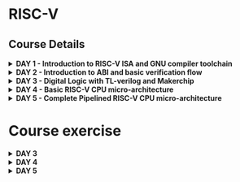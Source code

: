 

# RISC-V

## Course Details
<details>

<summary><b> DAY 1 - Introduction to RISC-V ISA and GNU compiler toolchain </b></summary>

+ Introduction to RISC-V basic keywords
  - Introduction
  - From apps to hardware
  - Description of content
+ Labwork for RISC-V software toolchain
  - C program to compute sum from 1 to n
  - RISC-V GCC compiles and disassembles
  - Spike simulation and debug
+ Integer number representation
  - 64-bit number system for unsigned numbers
  - 64-bit number system for signed numbers
  - Labwork for signed and unsigned numbers
  
</details>

<details>

<summary><b> DAY 2 - Introduction to ABI and basic verification flow </b></summary>

+ Application binary interface
  - Introduction to application binary interface
  - Memory allocation for double words
  - Load, add, and store instructions with examples
  - Concluding 32 registers and their respective ABI names
+ Labwork using ABI function calls
  - New algorithm for sum 1 to n using ASM
  - Review ASM function call
  - Simulate new C program with function cell
+ Basic verification flow using iverilog
  - Lab to run C program on RISC-V CPU

</details>

<details>

<summary><b> DAY 3 - Digital Logic with TL-verilog and Makerchip </b></summary>

+ Combinational logic in TL-Verilog using Makerchip
  - Welcome
  - Introduction To Logic Gates
  - Basic Mux Implementation And Introduction To Makerchip
  - Labs For Combinational Logic
+ Sequential logic
  - Introduction To Sequential Logic And Counter Lab
  - Sequential Calculator Lab
+ Pipelined logic
  - Pipelined Logic And Re-Timing
  - Pipeline Logic Advantages And Demo In Platform
  - Lab On Error Conditions Within Computation Pipeline
  - Lab On 2-Cycle Calculator
+ Validity
  - Introduction To Validity And Its Advantages
  - Lab On Validity And Valid When Condition
  - Lab To Compute Total Distance
  - Lab on 2-cycle Calculator with Validity
  - Calulator Single Value Memory Lab
+ Wrap-up
  - Introduction To Hierarchy Concept

</details>

<details>

<summary><b> DAY 4 - Basic RISC-V CPU micro-architecture </b></summary>

+ Introduction to Simple RISC-V Micro-architecture
  - Micro-architecture of Single Cycle RISC-V CPU
  - Starting Point Code for RISC-V Labs Part-1
  - Starting Point Code for RISC-V Labs Part-2
+ Fetch and decode
  - Implementation Plan and Lab for PC
  - Lab For Instruction Fetch Logic
  - Lab For RV Instruction Types IRSBJU Decode Logic
  - Lab For Instruction Immediate Decode Logic For RV-ISBUJ
  - Lab To Decode other Fields of Instructions For RV-ISBUJ
  - Lab To Decode Instruction Field Based on Instr Type RV-ISBUJ
  - Lab To Decode Individual Instruction
+ RISC-V control logic
  - Lab For Register File Read Part-1
  - Lab For Register File Read Part-2
  - Lab For ALU Operations For add/addi
  - Lab For Register File Write
  - Concept of Array And Register File Details
  - Lab For Implementing Branch Instructions
  - Lab For Completing Branch Instruction Implementation
  - Lab To Create Simple Testbench

</details>


<details>

<summary><b> DAY 5 - Complete Pipelined RISC-V CPU micro-architecture </b></summary>

+ Pipelining the CPU
  - Introduction To Control Flow Hazard And Read After Write Hazard
  - Lab To Create 3-Cycle Valid Signal
  - Lab To Code 3-Cycle RISC-V To Take Care Of Invalid Cycles
  - Lab To Modify 3-Cycle RISC-V To Distribute Logic
+ Solutions to Pipeline Hazards
  - Lab For Register File Bypass To Address Rd-After-Wr Hazard
  - Lab For Branches To Correct The Branch Target Path
  - Lab To Complete Instruction Decode Except Fence, Ecall, Ebreak
  - Lab To Code Complete ALU
+ Load/Store Instructions and Completing RISC-V CPU
  - Introduction To Load Store Instructions And Lab To Redirect Loads
  - Lab To Load Data From Memory To Register File
  - Lab To Instantiate Data Memory To The CPU
  - Lab To Add Stores And Loads To The Test Program
  - Lab To Add Control Logic For Jump Instructions
  - Wrap Up

</details>




# Course exercise


<details>
<summary><b> DAY 3 </b></summary>

## Digital Logic with TL-verilog and Makerchip
Digital Logic:
Digital logic refers to the design and implementation of digital circuits using logical gates, flip-flops, and other digital components to process and manipulate binary data. It is fundamental in creating digital systems, such as microprocessors, memory units, and various integrated circuits.

TL-Verilog:
Transaction-Level Verilog (TL-Verilog) is an extension of the Verilog hardware description language (HDL). TL-Verilog simplifies digital design by allowing designers to express high-level transaction-based functionality, making it easier to design and verify complex digital systems. It introduces concepts like pipelines and transactions, which help bridge the gap between high-level system descriptions and low-level RTL (Register Transfer Level) descriptions.

Makerchip:
Makerchip is an online integrated development environment (IDE) for digital design, simulation, and verification. It supports TL-Verilog, Verilog, and other hardware description languages. Makerchip provides a platform for designing digital circuits, simulating their behavior, and observing waveforms, making it an excellent tool for learning and experimenting with digital logic and TL-Verilog.

 work with TL-Verilog and Makerchip for digital logic design:

Design: Use TL-Verilog to describe your digital logic design at a higher level of abstraction. TL-Verilog's transaction-based approach allows you to focus on the functionality and behavior of your design without getting bogged down in low-level details.

Simulation: Use Makerchip's simulation capabilities to test and verify your TL-Verilog design. You can simulate how your digital circuit behaves under different conditions and inputs.

Debugging: Makerchip provides tools for debugging your designs. You can examine waveforms, signals, and transactions to identify and fix issues in your digital logic.

Collaboration: Makerchip often allows for collaborative design and sharing of projects. You can work on projects with others, making it a valuable tool for educational and team-based projects.

Learning: Makerchip and TL-Verilog are also excellent tools for learning digital design concepts. They simplify the design process and help students and beginners grasp digital logic principles more easily.
![Screenshot from 2023-10-09 20-09-49](https://github.com/Abhi9108865162/RISC-V/assets/141741065/c3ea1eb5-fd41-4d49-931e-864761d20eb8)
## Logic gates
Logic gates are fundamental components in digital electronics, serving as the building blocks for countless digital circuits. They perform logical operations on binary inputs (0 and 1) to produce binary outputs, making them essential in various applications. The AND gate, for instance, generates a 1 output only when all inputs are 1. Conversely, the OR gate outputs a 1 when at least one input is 1, while the NOT gate inverts its input. The XOR gate produces a 1 output if the number of 1 inputs is odd. NAND and NOR gates are complements of AND and OR gates, respectively. These gates, when combined and interconnected, form the basis of all digital systems. They are pivotal in constructing arithmetic units, memory cells, multiplexers, and other crucial components within computers and electronic devices, enabling the processing and manipulation of binary data with precision and efficiency.
![Screenshot from 2023-10-09 20-09-54](https://github.com/Abhi9108865162/RISC-V/assets/141741065/59765209-d230-4285-97e8-08e314a7bd0e)
## Combinational Circuit

Combinational logic is a type of digital logic that produces an output solely based on the current input values, with no regard for previous inputs or the circuit's state. In simpler terms, it's like a straightforward mathematical function: you give it some inputs, and it immediately gives you the result without remembering anything or waiting for a clock signal. This kind of logic is used in various digital applications, such as calculators, where the output depends only on the numbers and operations you enter, with no memory of previous calculations.

![Screenshot from 2023-10-09 20-16-09](https://github.com/Abhi9108865162/RISC-V/assets/141741065/9491afb0-9d57-42ae-a56a-950498e23ae3)
+ Adder
A full adder is a fundamental digital logic circuit used to perform binary addition with greater complexity than a half adder. It takes in three binary inputs: A, B, and a carry-in (Cin), and produces two outputs: a sum bit (S) and a carry-out (Cout). This additional carry-in input allows the full adder to handle the carry bit generated from previous stages of a multi-bit binary addition, making it suitable for more extensive arithmetic operations.
  
![Screenshot from 2023-10-09 20-26-00](https://github.com/Abhi9108865162/RISC-V/assets/141741065/8bc4af32-c787-4c3b-bfa5-8b355bb8ef1b)
## Boolean Operators
Boolean operators, also known as logical operators, are fundamental components of Boolean algebra and computer programming, playing a vital role in decision-making and logic. These operators include AND, OR, NOT, XOR, and others. The AND operator returns true (or 1) only if all of its operands are true. Conversely, the OR operator yields true if at least one operand is true. The NOT operator negates the truth value of its operand, transforming true into false and vice versa. XOR, or exclusive OR, delivers true when the number of true operands is odd. These operators serve as the cornerstone for constructing complex logical expressions, controlling program flow, and evaluating conditions in programming languages and digital circuits. They enable developers and engineers to create intricate decision trees, conditionally execute code, and implement sophisticated algorithms, underpinning the logic and functionality of software and hardware systems. Mastery of Boolean operators is essential for effective problem-solving and programming in various domains, from software development to digital circuit design.

![Screenshot from 2023-10-09 20-41-13](https://github.com/Abhi9108865162/RISC-V/assets/141741065/9c8449ac-b6b4-4ec6-8b5d-510009d7efad)

## MUX
A multiplexer, often abbreviated as "mux," is a simple digital circuit that allows you to select one of several input signals and route it to a single output. It is a fundamental building block in digital electronics and is used in various applications, including data routing, signal selection, and more.

A basic multiplexer has two main inputs:

 - Data Inputs (D0, D1, D2, ...): These are the input signals that you want to choose from.
 - Control Inputs (S0, S1, S2, ...): These inputs determine which data input is selected and sent to the output.

The number of data inputs and control inputs depends on the size of the multiplexer. For example, a 2-to-1 multiplexer has two data inputs and one control input, while a 4-to-1 multiplexer has four data inputs and two control inputs, and so on.

The output of the multiplexer is one of the data inputs, and it is determined by the binary value of the control inputs. The control inputs select which data input is passed to the output. The multiplexer works by using the control inputs to create a binary code that represents the selected input.

![Screenshot from 2023-10-09 22-19-50](https://github.com/Abhi9108865162/RISC-V/assets/141741065/8bc07044-039b-4f82-be58-24df47c2b1c4)
![Screenshot from 2023-10-11 22-23-24](https://github.com/Abhi9108865162/RISC-V/assets/141741065/7af25897-408e-4d23-94a7-cfc4dfb3fd84)

# LAB USING MAKERCHIP

![Screenshot from 2023-10-11 19-13-58](https://github.com/Abhi9108865162/RISC-V/assets/141741065/b49a2265-7631-46a7-b492-329717d1683c)
- Inverter
![Screenshot from 2023-10-11 20-00-21](https://github.com/Abhi9108865162/RISC-V/assets/141741065/055a8fc5-08d4-4edf-a4bf-0a03567117de)

```
"$out = ! $in1;"
```
![Screenshot from 2023-10-11 20-57-45](https://github.com/Abhi9108865162/RISC-V/assets/141741065/4c674317-2e19-4d0e-bb9e-185b05d4cab1)
- 2-input gate (Boolean operators)
![Screenshot from 2023-10-11 21-06-29](https://github.com/Abhi9108865162/RISC-V/assets/141741065/d39510b5-b578-48ad-8c4c-83b2f98b2c7d)

- Arithmetic
![Screenshot from 2023-10-11 21-58-49](https://github.com/Abhi9108865162/RISC-V/assets/141741065/73976680-9997-4f86-9882-9dad3fe29e5d)

- MUX
  ![Screenshot from 2023-10-11 21-59-55](https://github.com/Abhi9108865162/RISC-V/assets/141741065/aa4793c4-50c8-4385-b1b5-b6e1f0105df0)
![Screenshot from 2023-10-11 22-05-25](https://github.com/Abhi9108865162/RISC-V/assets/141741065/801c61e0-086f-41fa-a870-a920d2bea12f)
![Screenshot from 2023-10-11 22-07-19](https://github.com/Abhi9108865162/RISC-V/assets/141741065/ba661df7-33e6-4d1d-9586-85a3eacb80c8)
 - Combinational Calculator

Creating a combinational calculator in Verilog involves designing a digital circuit that performs arithmetic operations based on user input. In the provided Verilog code for a 4-bit calculator, a module named "calculator" takes two 4-bit binary inputs, A and B, along with a 2-bit operation selector (op), and produces a 4-bit output called "result." The combinational logic, defined in an "always @(*)" block, uses a case statement to determine the operation based on the op input. The code supports addition, subtraction, and multiplication operations, represented by 2-bit binary values 00, 01, and 10, respectively. If an invalid operation is selected, the result defaults to zero. To use this Verilog code, you would need a Verilog simulator or synthesis tool and a testbench for input and output validation. For a complete calculator, more operations, error handling, and user interface components would be necessary.

![Screenshot from 2023-10-11 22-17-40](https://github.com/Abhi9108865162/RISC-V/assets/141741065/1ab89a48-4459-4d8b-ad57-6862731ebe82)

![Screenshot from 2023-10-14 12-33-04](https://github.com/Abhi9108865162/RISC-V/assets/141741065/4793f5eb-dddd-4e8d-800b-fea18a5a64b4)


# Sequential Logic 

Sequential logic, in digital electronics, is a type of logic circuit or system in which the output not only depends on the current input values but also on the past history or state of the system. It introduces the concept of memory or feedback, which allows it to store and remember information over time. Sequential logic circuits are used to implement functions where the order of events and past inputs matter.

![Screenshot from 2023-10-12 21-26-23](https://github.com/Abhi9108865162/RISC-V/assets/141741065/a7f354d7-9db6-48c8-8137-b6dbd46b09e0)

## Sequential Logic - Fibonacci Series

A sequential logic circuit for generating a Fibonacci series is a hardware implementation that produces the Fibonacci sequence, a series of numbers where each number is the sum of the two preceding ones, typically beginning with 0 and 1. This circuit usually employs two D flip-flops, denoted as D1 and D2, connected in a cascading fashion. Both flip-flops are synchronized with a clock signal. The circuit initializes D1 with 0 and D2 with 1. The output of D1 is connected to the output of the circuit.

In operation, with each clock cycle, D1 takes on the value previously stored in D2, which represents the last Fibonacci number. Simultaneously, D2 computes the sum of D1 and its previous value, yielding the new Fibonacci number. The circuit's output provides the current number in the Fibonacci sequence. This process continues for subsequent clock cycles, extending the Fibonacci series. For instance, after several clock cycles, the circuit will produce values in the Fibonacci sequence such as 0, 1, 1, 2, 3, 5, 8, 13, 21, and so on.

![Screenshot from 2023-10-12 21-30-32](https://github.com/Abhi9108865162/RISC-V/assets/141741065/392a2277-95cd-44a2-a817-18be5aac91fe)

![Screenshot from 2023-10-12 21-32-11](https://github.com/Abhi9108865162/RISC-V/assets/141741065/1f6c9efd-f320-41be-aaf2-6467a84386a8)

## Sequential Logic - Counter

A sequential logic counter is a digital circuit that generates a sequence of binary numbers in a systematic and sequential manner. It is widely used in digital electronics and microprocessor systems for tasks such as counting events, addressing memory locations, or performing repetitive operations. The fundamental operation of a counter is to increment its current value by one on each clock cycle.

![Screenshot from 2023-10-12 21-39-07](https://github.com/Abhi9108865162/RISC-V/assets/141741065/c6d35ae7-a9da-4e5e-af06-6a6d1c97fb20)


##  Sequential Logic - Calculator
![Screenshot from 2023-10-14 12-27-37](https://github.com/Abhi9108865162/RISC-V/assets/141741065/dc0cd5ec-71e2-40e1-855b-d99b8e97580a)


 # LAB USING MAKERCHIP
 * Fibonnnaci Series 
![Screenshot from 2023-10-12 21-45-27](https://github.com/Abhi9108865162/RISC-V/assets/141741065/9b66f8ef-9f62-4e0b-8322-6f4140aa5a6d)

* Conuter
  
  ![Screenshot from 2023-10-14 09-43-20](https://github.com/Abhi9108865162/RISC-V/assets/141741065/b58fe347-4dff-4fad-8b12-ce965f5f18b0)



## Values in Verilog

In Verilog, 16'hF0 represents a 16-bit binary value, where F0 is a hexadecimal (base-16) value. Each character in the hexadecimal value represents 4 bits, so F0 corresponds to the binary value 11110000 in binary, which is 240 in decimal.

![Screenshot from 2023-10-12 21-49-21](https://github.com/Abhi9108865162/RISC-V/assets/141741065/aea0e957-36cd-46ff-aa36-9613a7bf79f0)
```
16'hF0: 1111000011110000
```


## Pipelined logic 

![Screenshot from 2023-10-12 21-55-40](https://github.com/Abhi9108865162/RISC-V/assets/141741065/d1897ffa-2d98-4505-a796-5da3e3dfb21b)

![Screenshot from 2023-10-12 21-55-51](https://github.com/Abhi9108865162/RISC-V/assets/141741065/6f6d986b-502d-431d-96ee-f3f8c8d38867)

![Screenshot from 2023-10-12 21-57-26](https://github.com/Abhi9108865162/RISC-V/assets/141741065/d5fa9018-a76e-48b3-83b4-f59c76ef6c8d)

![Screenshot from 2023-10-12 21-57-59](https://github.com/Abhi9108865162/RISC-V/assets/141741065/88da3f16-6590-4e6e-9b07-fa26b76d9b72)
![Screenshot from 2023-10-12 21-59-54](https://github.com/Abhi9108865162/RISC-V/assets/141741065/338bb0f2-2416-47d7-ba80-426c3dbdd2a7)
![Screenshot from 2023-10-12 22-00-43](https://github.com/Abhi9108865162/RISC-V/assets/141741065/4fca27b8-adae-4b4c-84d7-b0d8b4eb4027)

* Identifiers and Types
![Screenshot from 2023-10-14 10-47-21](https://github.com/Abhi9108865162/RISC-V/assets/141741065/345d4f81-6190-492d-a8f2-856590b944a8)


#  LAB USING MAKERCHIP
* Pythagorean Theorem Pipeline in MAKERCHIP
![Screenshot from 2023-10-14 10-34-57](https://github.com/Abhi9108865162/RISC-V/assets/141741065/651e683a-f3ea-432c-baeb-d8124c038533)
* Pipeline
  ![Screenshot from 2023-10-14 12-59-59](https://github.com/Abhi9108865162/RISC-V/assets/141741065/9a1f7345-8c5c-49bd-b191-1b26ad93cb11)
* 2-Cycle Calculator
  ![Screenshot from 2023-10-14 13-22-29](https://github.com/Abhi9108865162/RISC-V/assets/141741065/04b13a27-5bf4-4668-be48-9c6e8a5257d1)


## Validity
- validity
  In Verilog, the term "validity" typically refers to signals or flags that indicate whether the data on a particular signal or bus is valid and can be used or processed. These signals are often used in digital design and hardware description languages like Verilog to control the flow of data and ensure that operations occur only when the data is valid. Validity signals are essential for synchronization and ensuring that data is processed correctly in digital systems
![Screenshot from 2023-10-15 12-16-46](https://github.com/Abhi9108865162/RISC-V/assets/141741065/6151641b-a2df-4833-a678-b76a11d92f86)

  
- Clock Gating
Clock gating is a power-saving technique used in digital design, particularly in integrated circuits and Field-Programmable Gate Arrays (FPGAs). It involves selectively enabling or disabling the clock signal to specific portions of a circuit to reduce power consumption when those portions are not actively in use. Clock gating is a vital method to optimize power efficiency in modern electronic devices, as it allows designers to reduce dynamic power consumption.


1. Clock Signal: In most digital circuits, a clock signal is used to synchronize the operation of various components. The clock signal typically has a fixed frequency and duty cycle, which means it toggles at a regular rate regardless of whether the connected logic needs to perform any work.

2. Clock Gating Cell: A clock gating cell is a logic gate or circuit that can be used to gate (enable or disable) the clock signal. When the clock gating cell is enabled, it allows the clock signal to pass through to the associated logic or registers, allowing them to operate. When disabled, the clock signal is blocked.

3. Control Signal: A control signal is used to enable or disable the clock gating cell. This control signal is often generated based on the activity or conditions of the circuit. If the associated logic or registers need to perform work, the control signal enables the clock gating cell, allowing the clock signal to pass through. If there is no work to be done, the control signal disables the clock gating cell, effectively turning off the clock to that portion of the circuit.
![Screenshot from 2023-10-15 12-21-27](https://github.com/Abhi9108865162/RISC-V/assets/141741065/f71ccf5b-ac03-4d9f-9eab-2c648217f864)


#  LAB ON Validity USING MAKERCHIP 
-  2-cycle Calculator with Validity
![Screenshot from 2023-10-15 13-27-17](https://github.com/Abhi9108865162/RISC-V/assets/141741065/172d06ac-dd20-475b-a7ad-91ff9ae84f8d)

-  Calulator Single Value Memory Lab
![Screenshot from 2023-10-15 13-35-37](https://github.com/Abhi9108865162/RISC-V/assets/141741065/16d964b4-5c89-4941-97f5-0c1785756631)

-  To Compute Total Distance
![Screenshot from 2023-10-15 13-47-47](https://github.com/Abhi9108865162/RISC-V/assets/141741065/866b03e6-ebb7-4f54-8144-34da7b4ac482)


## Introduction To Hierarchy Concept 
![Screenshot from 2023-10-15 13-55-36](https://github.com/Abhi9108865162/RISC-V/assets/141741065/93cfe02d-884a-46c2-9bc1-efd5bedfc478)
![Screenshot from 2023-10-15 13-56-12](https://github.com/Abhi9108865162/RISC-V/assets/141741065/dc5fd1f0-9b86-4708-b033-8781d9c33478)






</details>



<details>

<summary><b> DAY 4 </b></summary>

#  Micro-architecture of Single Cycle RISC-V CPU

Microarchitecture and Instruction Set Architecture (ISA) are two fundamental aspects of computer architecture, but they serve different purposes and focus on different levels of abstraction in a computer system.  the key differences between microarchitecture and instruction set architecture:

-    Level of Abstraction:

       - Microarchitecture (µarch): Microarchitecture refers to the internal organization and design of a specific processor or CPU. It deals with the hardware implementation details, including how the CPU executes instructions, pipelining, memory hierarchy, and data paths. Microarchitecture is concerned with the low-level implementation of the CPU and its components.

       - Instruction Set Architecture (ISA): ISA, on the other hand, defines the set of instructions that a processor or CPU can execute, along with the registers and addressing modes available to software developers. It specifies the interface between software (compilers, assemblers, and programs) and the hardware (the microarchitecture). ISA is an abstract, user-visible model of the processor.

-    Purpose:

      -  Microarchitecture: Microarchitecture deals with the implementation details and optimization techniques used to execute instructions efficiently. It is primarily of interest to CPU designers and engineers who work on improving the performance and energy efficiency of the CPU.

      -  Instruction Set Architecture: ISA defines the interface that software developers interact with when writing programs. It ensures that software is compatible with a specific architecture, allowing programs to be written once and run on different CPUs with the same ISA. ISA is primarily of interest to software developers.

 -   Stability:

       - Microarchitecture: Microarchitecture can vary significantly between different processor generations, even within the same ISA family. Designers frequently make changes to the microarchitecture to improve performance or add new features. Microarchitectural details can change without affecting the compatibility of software.

        - Instruction Set Architecture: ISA is generally more stable and is designed to remain consistent within a processor family or architecture for an extended period. Software compatibility relies on the stability of the ISA. Changes to the ISA are relatively infrequent and require careful consideration and backward compatibility.

 -   Examples:

       - Microarchitecture: Examples include Intel's Skylake microarchitecture or ARM's Cortex-A series microarchitecture. These represent the internal design and organization of specific CPU models.

       - Instruction Set Architecture: Examples include the x86-64 ISA (used by many Intel and AMD processors) or the RISC-V ISA (an open standard). These define the set of instructions that software developers can use when writing programs.

 microarchitecture deals with the low-level details and the internal design of a specific processor, while instruction set architecture defines the interface and instructions available to software developers. ISA remains relatively stable, ensuring software compatibility, while microarchitecture can change frequently to optimize performance and energy efficiency.

![Screenshot from 2023-10-15 14-04-50](https://github.com/Abhi9108865162/RISC-V/assets/141741065/12f3858b-7902-44e7-bf34-5bfd3a6d32ea)


A single-cycle RISC-V CPU is a simplified design where each instruction is executed in a single clock cycle. This simple microarchitecture is useful for educational purposes and understanding the fundamental principles of CPU operation.

-  Instruction Memory (IMEM):
        Stores the program instructions.
        Fetches the instruction to be executed in the current clock cycle.

-  Program Counter (PC):
        Keeps track of the address of the next instruction to be executed.
        Incremented by 4 (the size of a RISC-V instruction) every clock cycle.

-  Instruction Decoder:
        Decodes the fetched instruction to determine the operation to be performed.
        Determines the source and destination registers.

- Register File:
        Contains a set of registers (e.g., 32 general-purpose registers in RISC-V).
        Read data from the source registers specified by the instruction.

-   ALU (Arithmetic Logic Unit):
        Performs arithmetic and logic operations on data.
        Receives data from the register file and performs the operation specified by the instruction.
-   Data Memory (DMEM):
        Stores data used by load and store instructions.
        The result of loads is read from this memory, and data to be stored is written to it.

-   Control Unit:
        Generates control signals for various components based on the instruction being executed.
        Controls the multiplexers, ALU, register writes, etc.


![Screenshot from 2023-10-15 18-31-13](https://github.com/Abhi9108865162/RISC-V/assets/141741065/fa6496e8-9366-4f27-a4ab-97a7e1e71846)

Link for the starter code [starter code](https://myth.makerchip.com/sandbox?code_url=https:%2F%2Fraw.githubusercontent.com%2Fstevehoover%2FRISC-V_MYTH_Workshop%2Fmaster%2Frisc-v_shell.tlv#) 

Codes for each step reported below can be found here [Day_4 Codes](https://github.com/Abhi9108865162/RISC-V/tree/main/Day_4)



# Lab
-
![Screenshot from 2023-10-15 18-18-27](https://github.com/Abhi9108865162/RISC-V/assets/141741065/22610ab0-d0ef-4bee-9959-c35ed1a03310)
![Screenshot from 2023-10-15 18-26-54](https://github.com/Abhi9108865162/RISC-V/assets/141741065/16c73251-2f4d-4ae6-95d7-46d0a351bf0e)

-
![Screenshot from 2023-10-15 18-27-08](https://github.com/Abhi9108865162/RISC-V/assets/141741065/8f4bafa8-795d-400e-87e6-40df8aacae14)
![Screenshot from 2023-10-15 18-29-27](https://github.com/Abhi9108865162/RISC-V/assets/141741065/8d829462-a66c-427e-bc18-706ce1b76342)

![Screenshot from 2023-10-15 18-37-51](https://github.com/Abhi9108865162/RISC-V/assets/141741065/5986c382-e68c-492e-aca8-e85670491229)


![Screenshot from 2023-10-15 18-59-13](https://github.com/Abhi9108865162/RISC-V/assets/141741065/acfd6a7f-3a5f-4585-be83-66788d4d7f57)

![Screenshot from 2023-10-15 19-05-34](https://github.com/Abhi9108865162/RISC-V/assets/141741065/9b52590f-c068-4cdc-8402-f6697ed3f208)


![Screenshot from 2023-10-15 19-08-35](https://github.com/Abhi9108865162/RISC-V/assets/141741065/2d2b27d1-c38c-48b9-a9d0-f8685322850f)

![Screenshot from 2023-10-15 19-08-41](https://github.com/Abhi9108865162/RISC-V/assets/141741065/efef730d-f931-4b53-996b-4e16296f8e6e)


![Screenshot from 2023-10-15 19-12-58](https://github.com/Abhi9108865162/RISC-V/assets/141741065/1b27a577-aa19-4613-b464-36fb0b06609e)

![Screenshot from 2023-10-15 19-16-53](https://github.com/Abhi9108865162/RISC-V/assets/141741065/babb5129-7726-496a-811e-a09378057dd6)

![Screenshot from 2023-10-15 19-19-40](https://github.com/Abhi9108865162/RISC-V/assets/141741065/a361a47e-46a6-49fd-92b9-a44f79b5e84f)

![Screenshot from 2023-10-15 19-21-01](https://github.com/Abhi9108865162/RISC-V/assets/141741065/fca41f9c-1778-455e-a174-f65425448a8c)


# 1. Program Counter

![Screenshot from 2023-10-15 21-51-30](https://github.com/Abhi9108865162/RISC-V/assets/141741065/77f0b823-e914-4d32-8603-12b77395e829)


# 2. Instruction Fetch

![Screenshot from 2023-10-15 21-54-38](https://github.com/Abhi9108865162/RISC-V/assets/141741065/e4dcc1dd-5bff-4497-ade3-5b5b8b306b3c)



# 3.Instruction Decode

![Screenshot from 2023-10-15 21-58-25](https://github.com/Abhi9108865162/RISC-V/assets/141741065/086f6cd6-35e9-4adc-b392-e5a226f890cd)


# 4. Instruction Decode with validity

![Screenshot from 2023-10-15 22-00-10](https://github.com/Abhi9108865162/RISC-V/assets/141741065/fa1bba81-0f70-4d2c-b6da-fe0de30856e3)


# 5. Individual Instruction decode

![Screenshot from 2023-10-15 22-01-34](https://github.com/Abhi9108865162/RISC-V/assets/141741065/ed49c16f-8af3-40e2-8ee9-08750a97369a)


# 6. Register file read

![Screenshot from 2023-10-15 22-03-28](https://github.com/Abhi9108865162/RISC-V/assets/141741065/81f24e20-77a5-45ce-b387-0c6ebb9ba375)


# 7. ALU

![Screenshot from 2023-10-15 22-06-15](https://github.com/Abhi9108865162/RISC-V/assets/141741065/d2449824-bf2a-4d44-b978-ef14faeef435)


# 8. Register File Write

![Screenshot from 2023-10-15 22-07-40](https://github.com/Abhi9108865162/RISC-V/assets/141741065/93868aa5-c141-4dd2-9d56-3d809ab8a5b3)



# 9. Branch Instructions

![Screenshot from 2023-10-15 22-09-26](https://github.com/Abhi9108865162/RISC-V/assets/141741065/9a7a2bcf-b0e0-45dc-ae35-48ca3f89ae3c)



## 10. Testbench to check functionality


![Screenshot from 2023-10-15 22-11-23](https://github.com/Abhi9108865162/RISC-V/assets/141741065/027c2ff4-5486-4eba-8b2e-efa69317620e)

</details>



<details>

<summary><b> DAY 5 </b></summary>

 # Pipelining the CPU
Pipelining in a CPU is like an assembly line in a factory, where different tasks are divided into smaller stages and performed one after another to improve efficiency.

In a CPU pipeline, the execution of instructions is broken down into several stages. Each stage performs a specific task, such as fetching an instruction, decoding it, executing it, and storing the result. Instead of waiting for one instruction to finish before starting the next, different instructions can be in different stages of the pipeline simultaneously. This way, the CPU can work on multiple instructions at once, which speeds up the overall processing.

Think of it as an assembly line in a factory where cars are being built. Instead of one person doing all the tasks to build a car, each task is performed by a different worker stationed at different stages of the assembly line. As the car chassis moves from one station to the next, each worker adds a part or performs a specific task. This division of labor and parallel processing speeds up the car production. Similarly, in a CPU pipeline, dividing instruction execution into stages allows for faster and more efficient processing of instructions.

 
## Introduction To Control Flow Hazard And Read After Write Hazard
 

 
Control flow hazards and read-after-write hazards are important concepts in computer architecture and pipeline processing. They refer to situations where the normal execution flow of a program is disrupted, leading to potential issues in the performance and correctness of a processor.

 -  Control Flow Hazard:

    Control flow hazards, also known as control hazards or branch hazards, occur when there is a change in the program's control flow that affects the execution of instructions in a pipeline. These hazards can cause delays and pipeline stalls. There are primarily three types of control flow hazards:

    a. Branch Hazards: Branch instructions like conditional branches and jumps can lead to control hazards. When a branch instruction is encountered, the processor may not yet know which path to take, causing a stall in the pipeline until the decision is made. Various techniques like branch prediction and speculative execution are used to mitigate the impact of branch hazards.

    b. Jump Hazards: Jump instructions can also create control hazards. A jump instruction transfers control to a different part of the program, potentially causing the processor to incorrectly execute instructions after the jump.

    c. Return Hazards: In the case of function calls and returns, return hazards can occur. When a function is about to return, there might be instructions that follow the return point. These instructions should not execute or affect the result of the program. Stalls or forwarding mechanisms can be used to handle return hazards.

-  Read After Write Hazard (RAW Hazard):

    Read after write hazards, also known as data hazards, occur when an instruction depends on the result of a previous instruction. These dependencies can lead to incorrect results or stalls in the pipeline. There are three main types of RAW hazards:

    a. True Dependency (RAW): In a true dependency, an instruction depends on the actual value produced by a previous instruction. For example, if instruction A writes to a register, and instruction B reads from the same register, B cannot proceed until A has written the data.

    b. Antidependency (WAR): In an antidependency, an instruction writes to a register that a subsequent instruction reads from before the write is complete. This situation can lead to incorrect results if not properly managed.

    c. Output Dependency (WAW): In an output dependency, two instructions write to the same register, and the order of writes is critical. If instruction A writes to a register and then instruction B also writes to the same register without waiting for A to complete, the result depends on the order of execution.


![Screenshot from 2023-10-17 21-47-29](https://github.com/Abhi9108865162/RISCV/assets/141741065/c0c42a2e-05c6-4eb6-9cd9-c2f3827faf46)








  - Lab To Create 3-Cycle Valid Signal
  - Lab To Code 3-Cycle RISC-V To Take Care Of Invalid Cycles
  - Lab To Modify 3-Cycle RISC-V To Distribute Logic

  
</details>
